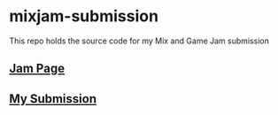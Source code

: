 # mixjam-submission
This repo holds the source code for my Mix and Game Jam submission

## [Jam Page](https://itch.io/jam/mix-and-game-jam-2020 "Mix and Game Jam")
## [My Submission](https://itch.io/jam/mix-and-game-jam-2020/rate/819386#post-2200540 "Firearm Shuffle Jam Submission")
